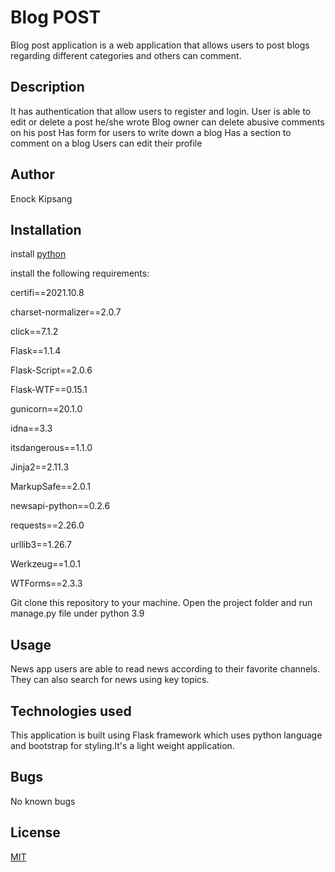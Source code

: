 # Blog POST
Blog post application is a web application that allows users to post blogs regarding different categories and others can comment.


## Description

It has authentication that allow users to register and login.
User is able to edit or delete a post he/she wrote
Blog owner can delete abusive comments on his post
Has form for users to write down a blog
Has a section to comment on a blog
Users can edit their profile
## Author

Enock Kipsang

## Installation

install [python](https://www.python.org/downloads/)

install the following requirements:

certifi==2021.10.8

charset-normalizer==2.0.7

click==7.1.2

Flask==1.1.4

Flask-Script==2.0.6

Flask-WTF==0.15.1

gunicorn==20.1.0

idna==3.3

itsdangerous==1.1.0

Jinja2==2.11.3

MarkupSafe==2.0.1

newsapi-python==0.2.6

requests==2.26.0

urllib3==1.26.7

Werkzeug==1.0.1

WTForms==2.3.3

Git clone this repository to your machine.
Open the project folder and run manage.py file under python 3.9


## Usage
News app users are able to read news according to their favorite channels.
They can also search for news using key topics.

 ## Technologies used

 This application is built using Flask framework which uses python language and bootstrap for styling.It's a light weight application.

 ## Bugs

 No known bugs

## License
[MIT](https://choosealicense.com/licenses/mit/)

